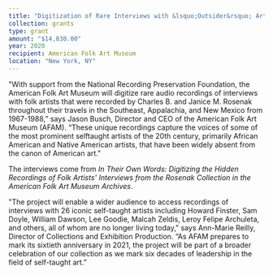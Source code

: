 ```yaml
---
title: "Digitization of Rare Interviews with &lsquo;Outsider&rsquo; Artists"
collection: grants
type: grant
amount: "$14,830.00"
year: 2020
recipient: American Folk Art Museum
location: "New York, NY"
---
```


"With support from the National Recording Preservation Foundation, the American Folk Art
Museum will digitize rare audio recordings of interviews with folk artists that were recorded by Charles B. and Janice M. Rosenak throughout their travels in the Southeast, Appalachia, and
New Mexico from 1967-1988,” says Jason Busch, Director and CEO of the American Folk Art
Museum (AFAM). “These unique recordings capture the voices of some of the most prominent selftaught
artists of the 20th century, primarily African American and Native American artists, that
have been widely absent from the canon of American art."

The interviews come from _In Their Own Words: Digitizing the Hidden Recordings of Folk
Artists' Interviews from the Rosenak Collection in the American Folk Art Museum Archives_.

"The project will enable a wider audience to access recordings of interviews with 26 iconic
self-taught artists including Howard Finster, Sam Doyle, William Dawson, Lee Goodie, Malcah
Zeldis, Leroy Felipe Archuleta, and others, all of whom are no longer living today," says Ann-Marie Reilly, Director of Collections and Exhibition Production. “As AFAM prepares to mark its
sixtieth anniversary in 2021, the project will be part of a broader celebration of our collection as we mark six decades of leadership in the field of self-taught art.”
